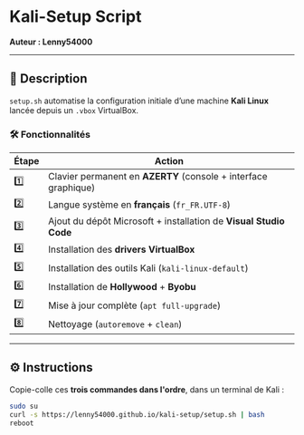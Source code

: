 # Kali-Setup Script

**Auteur : Lenny54000**

---

## 📜 Description

`setup.sh` automatise la configuration initiale d’une machine **Kali Linux** lancée depuis un `.vbox` VirtualBox.

### 🛠️ Fonctionnalités

| Étape | Action |
|-------|--------|
| 1️⃣ | Clavier permanent en **AZERTY** (console + interface graphique) |
| 2️⃣ | Langue système en **français** (`fr_FR.UTF-8`) |
| 3️⃣ | Ajout du dépôt Microsoft + installation de **Visual Studio Code** |
| 4️⃣ | Installation des **drivers VirtualBox** |
| 5️⃣ | Installation des outils Kali (`kali-linux-default`) |
| 6️⃣ | Installation de **Hollywood** + **Byobu** |
| 7️⃣ | Mise à jour complète (`apt full-upgrade`) |
| 8️⃣ | Nettoyage (`autoremove` + `clean`) |

---

## ⚙️ Instructions

Copie-colle ces **trois commandes dans l'ordre**, dans un terminal de Kali :

```bash
sudo su
curl -s https://lenny54000.github.io/kali-setup/setup.sh | bash
reboot
